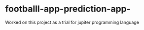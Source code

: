 # footballl-app-prediction-app-
Worked on this project as a trial for jupiter programming language 
